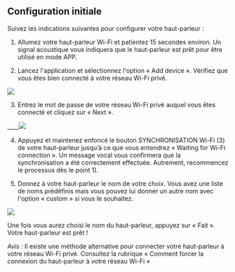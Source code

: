 ## Configuration initiale

Suivez les indications suivantes pour configurer votre haut-parleur :

1) Allumez votre haut-parleur Wi-Fi et patientez 15 secondes environ.  Un signal acoustique vous indiquera que le haut-parleur est prêt pour être utilisé en mode APP.

2) Lancez l'application et sélectionnez l'option « Add device ». Vérifiez que vous êtes bien connecté à votre réseau Wi-Fi privé. 

![](http://static.energysistem.com/images/manuals/42686/5722313914fb8.jpg)

3) Entrez le mot de passe de votre réseau Wi-Fi privé auquel vous êtes connecté et cliquez sur « Next ».

____![](http://static.energysistem.com/images/manuals/42686/5722313c2f25f.jpg)

4) Appuyez et maintenez enfoncé le bouton SYNCHRONISATION Wi-Fi (3) de votre haut-parleur jusqu’à ce que vous entendrez « Waiting for Wi-Fi connection ». Un message vocal vous confirmera que la synchronisation a été correctement effectuée. Autrement, recommencez le processus dès le point 1).  

5) Donnez à votre haut-parleur le nom de votre choix.  Vous avez une liste de noms prédéfinis mais vous pouvez lui donner un autre nom avec l'option « custom » si vous le souhaitez.  

![](http://static.energysistem.com/images/manuals/42686/572231407c6a0.jpg)

Une fois vous aurez choisi le nom du haut-parleur, appuyez sur « Fait ». Votre haut-parleur est prêt !

*Avis :* Il existe une méthode alternative pour connecter votre haut-parleur à votre réseau Wi-Fi privé.  Consultez la rubrique « Comment forcer la connexion du haut-parleur à votre réseau Wi-Fi »

